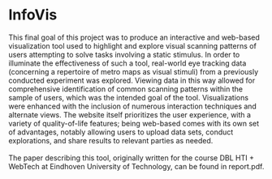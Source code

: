 # InfoVis
This final goal of this project was to produce an interactive and web-based visualization tool used to highlight and explore visual scanning patterns of users attempting to solve tasks involving a static stimulus. In order to illuminate the effectiveness of such a tool, real-world eye tracking data (concerning a repertoire of metro maps as visual stimuli) from a previously conducted experiment was explored. Viewing data in this way allowed for comprehensive identification of common scanning patterns within the sample of users, which was the intended goal of the tool. Visualizations were enhanced with the inclusion of numerous interaction techniques and alternate views. The website itself prioritizes the user experience, with a variety of quality-of-life features; being web-based comes with its own set of advantages, notably allowing users to upload data sets, conduct explorations, and share results to relevant parties as needed. <br >
<br >
The paper describing this tool, originally written for the course DBL HTI + WebTech at Eindhoven University of Technology, can be found in report.pdf.
